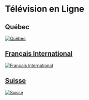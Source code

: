 # Télévision en Ligne

## Québec 
<a href="https://github.com/Sphinxroot/Tele-Franco-Direct-/blob/main/QUEBEC.md"><img src="https://i.imgur.com/Ak4XHwO.png" title="Québec">


## Français International 
<a href="https://github.com/Sphinxroot/Tele-Franco-Direct-/blob/main/FrancaisINT.md"><img src="https://i.imgur.com/C6tV1sY.png" title="Francais International">

## Suisse 
<a href="https://github.com/Sphinxroot/Tele-Franco-Direct-/blob/main/SUISSE.md"><img src="https://i.imgur.com/NTgRGX9.png" title="Suisse">
